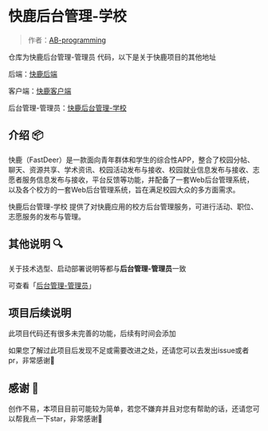 # 快鹿后台管理-学校
> 作者：[AB-programming](https://github.com/AB-programming/)

仓库为快鹿后台管理-管理员 代码，以下是关于快鹿项目的其他地址

后端：[快鹿后端](https://github.com/AB-programming/FastDeer-End)

客户端：[快鹿客户端](https://github.com/AB-programming/FastDeer-Client)

后台管理-管理员：[快鹿后台管理-学校](https://github.com/AB-programming/FastDeer-Admin)

## 介绍 📦
快鹿（FastDeer）是一款面向青年群体和学生的综合性APP，整合了校园分帖、聊天、资源共享、学术资讯、校园活动发布与接收、校园就业信息发布与接收、志愿者服务信息发布与接收，平台反馈等功能，并配备了一套Web后台管理系统，以及各个校方的一套Web后台管理系统，旨在满足校园大众的多方面需求。

快鹿后台管理-学校 提供了对快鹿应用的校方后台管理服务，可进行活动、职位、志愿服务的发布与管理。

## 其他说明 🔍
关于技术选型、启动部署说明等都与**后台管理-管理员**一致

可查看「[后台管理-管理员](https://github.com/AB-programming/FastDeer-Client)」

## 项目后续说明
此项目代码还有很多未完善的功能，后续有时间会添加

如果您了解过此项目后发现不足或需要改进之处，还请您可以去发出issue或者pr，非常感谢🙏

## 感谢 🌸
创作不易，本项目目前可能较为简单，若您不嫌弃并且对您有帮助的话，还请您可以帮我点一下star，非常感谢🙏